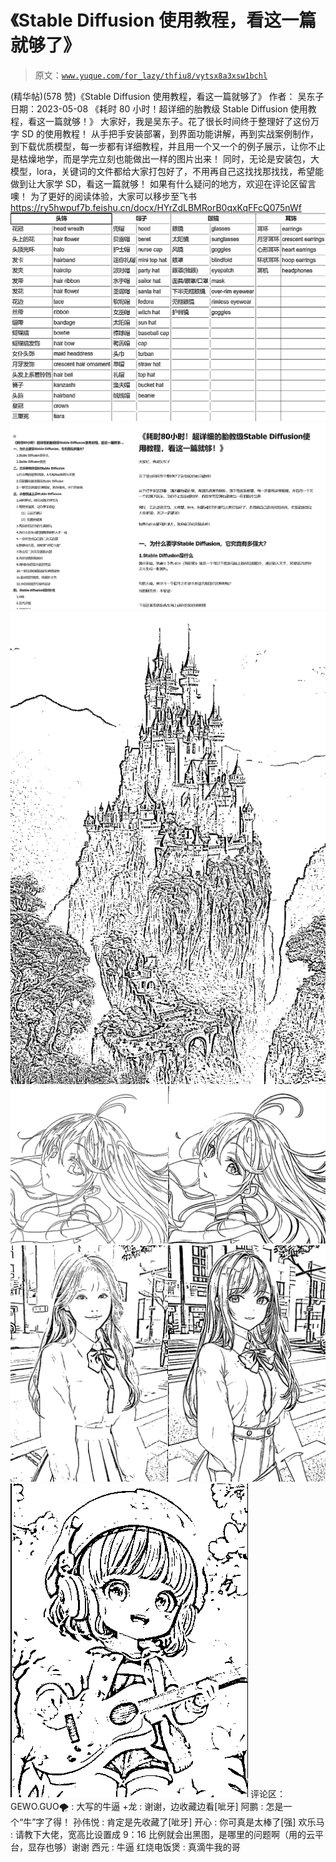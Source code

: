 # 《Stable Diffusion 使用教程，看这一篇就够了》

> 原文：[`www.yuque.com/for_lazy/thfiu8/vytsx8a3xsw1bchl`](https://www.yuque.com/for_lazy/thfiu8/vytsx8a3xsw1bchl)

<ne-h2 id="c0f55581" data-lake-id="c0f55581"><ne-heading-ext><ne-heading-anchor></ne-heading-anchor><ne-heading-fold></ne-heading-fold></ne-heading-ext><ne-heading-content><ne-text id="u4b9f540a">(精华帖)(578 赞)《Stable Diffusion 使用教程，看这一篇就够了》</ne-text></ne-heading-content></ne-h2> <ne-p id="ub4f0f15d" data-lake-id="ub4f0f15d"><ne-text id="ub9e79b66">作者： 吴东子</ne-text></ne-p> <ne-p id="u45569e92" data-lake-id="u45569e92"><ne-text id="ubab2ce20">日期：2023-05-08</ne-text></ne-p> <ne-p id="u10f4e393" data-lake-id="u10f4e393"><ne-text id="ucb172545">《耗时 80 小时！超详细的胎教级 Stable Diffusion 使用教程，看这一篇就够！》</ne-text></ne-p> <ne-p id="ua5841512" data-lake-id="ua5841512"><ne-text id="u81bcd367">大家好，我是吴东子。花了很长时间终于整理好了这份万字 SD 的使用教程！</ne-text></ne-p> <ne-p id="ucce0ffcf" data-lake-id="ucce0ffcf"><ne-text id="u1b8d49f9">从手把手安装部署，到界面功能讲解，再到实战案例制作，到下载优质模型，每一步都有详细教程，并且用一个又一个的例子展示，让你不止是枯燥地学，而是学完立刻也能做出一样的图片出来！</ne-text></ne-p> <ne-p id="u98be1c7f" data-lake-id="u98be1c7f"><ne-text id="u66c21f12">同时，无论是安装包，大模型，lora，关键词的文件都给大家打包好了，不用再自己这找找那找找，希望能做到让大家学 SD，看这一篇就够！</ne-text></ne-p> <ne-p id="ucce5d43f" data-lake-id="ucce5d43f"><ne-text id="ue5d2f4c2">如果有什么疑问的地方，欢迎在评论区留言噢！</ne-text></ne-p> <ne-p id="u08e6f96c" data-lake-id="u08e6f96c"><ne-text id="u56a7df25">为了更好的阅读体验，大家可以移步至飞书</ne-text> [<ne-text id="ub72ec1b0">https://ry5hwpuf7b.feishu.cn/docx/HYrZdLBMRorB0qxKqFFcQ075nWf</ne-text>](https://ry5hwpuf7b.feishu.cn/docx/HYrZdLBMRorB0qxKqFFcQ075nWf)<ne-card data-card-name="image" data-card-type="inline" id="zsqhi" data-event-boundary="card">![](img/c2cd17dc17849a8575dde77680f8aac7.png)</ne-card></ne-p> <ne-p id="u85aab07f" data-lake-id="u85aab07f"><ne-card data-card-name="image" data-card-type="inline" id="sbuzc" data-event-boundary="card">![](img/43c1d4962545da3df80e14170293bfb0.png)</ne-card></ne-p> <ne-p id="u72a82753" data-lake-id="u72a82753"><ne-card data-card-name="image" data-card-type="inline" id="PdK6J" data-event-boundary="card">![](img/f884d7341bac0aa51af1701464ae6255.png)</ne-card></ne-p> <ne-p id="u5c3c9436" data-lake-id="u5c3c9436"><ne-card data-card-name="image" data-card-type="inline" id="p5pLJ" data-event-boundary="card">![](img/f88a8ac8cbd5ecbb66563426aeca8789.png)</ne-card></ne-p> <ne-p id="ueeeb99cf" data-lake-id="ueeeb99cf"><ne-card data-card-name="image" data-card-type="inline" id="OIfCp" data-event-boundary="card">![](img/664335fc80cdd28d8d191772f2af384b.png)</ne-card></ne-p> <ne-p id="u0f3b5c5c" data-lake-id="u0f3b5c5c"><ne-card data-card-name="image" data-card-type="inline" id="s6hpN" data-event-boundary="card">![](img/acfd9db444a78c9be6e917e651edbcdc.png)</ne-card></ne-p> <ne-hole id="u1ef4eb63" data-lake-id="u1ef4eb63"><ne-card data-card-name="hr" data-card-type="block" id="Oo45Q" data-event-boundary="card"><ne-p id="u21b28571" data-lake-id="u21b28571"><ne-text id="u965d417b">评论区：</ne-text></ne-p> <ne-p id="uf1b2a299" data-lake-id="uf1b2a299"><ne-text id="uef5f44e3">GEWO.GUO🌪 : 大写的牛逼</ne-text> <ne-text id="u817efa07">+龙 : 谢谢，边收藏边看[呲牙]</ne-text> <ne-text id="u4e7ab5df">阿鹏 : 怎是一个“牛”字了得！</ne-text> <ne-text id="u7980b3b8">孙伟悦 : 肯定是先收藏了[呲牙]</ne-text> <ne-text id="ucf472078">开心 : 你可真是太棒了[强]</ne-text> <ne-text id="u0b9bba93">欢乐马 : 请教下大佬，宽高比设置成 9：16 比例就会出黑图，是哪里的问题啊（用的云平台，显存也够）谢谢</ne-text> <ne-text id="uffc393dc">西元 : 牛逼</ne-text> <ne-text id="ufea55445">红烧电饭煲 : 真滴牛我的哥</ne-text></ne-p></ne-card></ne-hole>